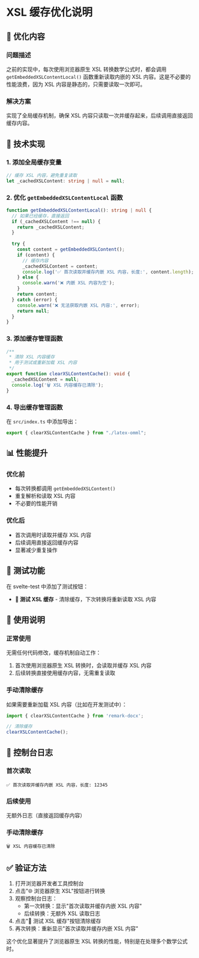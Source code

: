# XSL 缓存优化说明

## 🚀 优化内容

### 问题描述
之前的实现中，每次使用浏览器原生 XSL 转换数学公式时，都会调用 `getEmbeddedXSLContentLocal()` 函数重新读取内嵌的 XSL 内容。这是不必要的性能浪费，因为 XSL 内容是静态的，只需要读取一次即可。

### 解决方案
实现了全局缓存机制，确保 XSL 内容只读取一次并缓存起来，后续调用直接返回缓存内容。

## 🔧 技术实现

### 1. 添加全局缓存变量
```typescript
// 缓存 XSL 内容，避免重复读取
let _cachedXSLContent: string | null = null;
```

### 2. 优化 `getEmbeddedXSLContentLocal` 函数
```typescript
function getEmbeddedXSLContentLocal(): string | null {
  // 如果已经缓存，直接返回
  if (_cachedXSLContent !== null) {
    return _cachedXSLContent;
  }
  
  try {
    const content = getEmbeddedXSLContent();
    if (content) {
      // 缓存内容
      _cachedXSLContent = content;
      console.log('✅ 首次读取并缓存内嵌 XSL 内容，长度:', content.length);
    } else {
      console.warn('❌ 内嵌 XSL 内容为空');
    }
    return content;
  } catch (error) {
    console.warn('❌ 无法获取内嵌 XSL 内容:', error);
    return null;
  }
}
```

### 3. 添加缓存管理函数
```typescript
/**
 * 清除 XSL 内容缓存
 * 用于测试或重新加载 XSL 内容
 */
export function clearXSLContentCache(): void {
  _cachedXSLContent = null;
  console.log('🗑️ XSL 内容缓存已清除');
}
```

### 4. 导出缓存管理函数
在 `src/index.ts` 中添加导出：
```typescript
export { clearXSLContentCache } from "./latex-omml";
```

## 📊 性能提升

### 优化前
- 每次转换都调用 `getEmbeddedXSLContent()`
- 重复解析和读取 XSL 内容
- 不必要的性能开销

### 优化后
- 首次调用时读取并缓存 XSL 内容
- 后续调用直接返回缓存内容
- 显著减少重复操作

## 🧪 测试功能

在 svelte-test 中添加了测试按钮：
- **🔄 测试 XSL 缓存** - 清除缓存，下次转换将重新读取 XSL 内容

## 📝 使用说明

### 正常使用
无需任何代码修改，缓存机制自动工作：
1. 首次使用浏览器原生 XSL 转换时，会读取并缓存 XSL 内容
2. 后续转换直接使用缓存内容，无需重复读取

### 手动清除缓存
如果需要重新加载 XSL 内容（比如在开发测试中）：
```typescript
import { clearXSLContentCache } from 'remark-docx';

// 清除缓存
clearXSLContentCache();
```

## 🎯 控制台日志

### 首次读取
```
✅ 首次读取并缓存内嵌 XSL 内容，长度: 12345
```

### 后续使用
无额外日志（直接返回缓存内容）

### 手动清除缓存
```
🗑️ XSL 内容缓存已清除
```

## ✅ 验证方法

1. 打开浏览器开发者工具控制台
2. 点击"🌐 浏览器原生 XSL"按钮进行转换
3. 观察控制台日志：
   - 第一次转换：显示"首次读取并缓存内嵌 XSL 内容"
   - 后续转换：无额外 XSL 读取日志
4. 点击"🔄 测试 XSL 缓存"按钮清除缓存
5. 再次转换：重新显示"首次读取并缓存内嵌 XSL 内容"

这个优化显著提升了浏览器原生 XSL 转换的性能，特别是在处理多个数学公式时。
